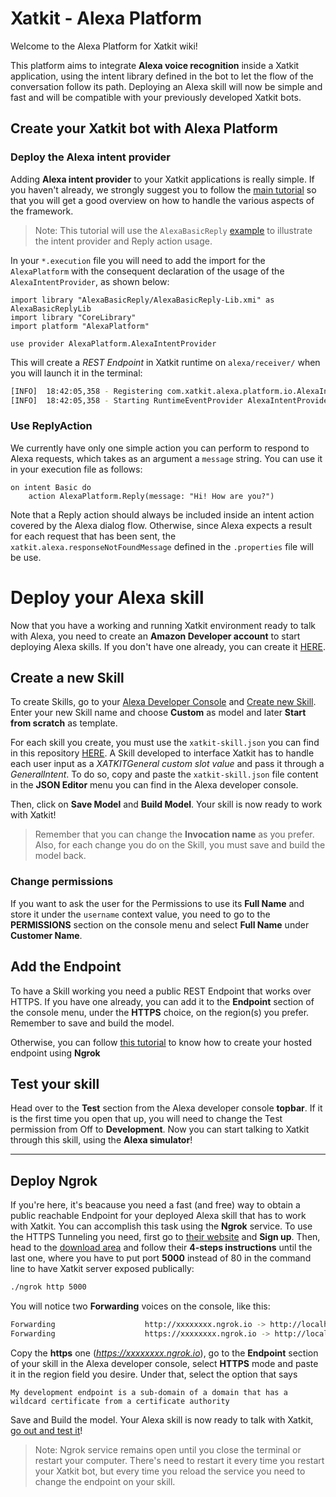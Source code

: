 # Xatkit - Alexa Platform
Welcome to the Alexa Platform for Xatkit wiki!

This platform aims to integrate **Alexa voice recognition** inside a Xatkit application, using the intent library defined in the bot to let the flow of the conversation follow its path. Deploying an Alexa skill will now be simple and fast and will be compatible with your previously developed Xatkit bots.

## Create your Xatkit bot with Alexa Platform

### Deploy the Alexa intent provider

Adding **Alexa intent provider** to your Xatkit applications is really simple. If you haven't already, we strongly suggest you to follow the [main tutorial](https://github.com/xatkit-bot-platform/xatkit-runtime/wiki) so that you will get a good overview on how to handle the various aspects of the framework.
> Note: This tutorial will use the `AlexaBasicReply` [example](https://github.com/xatkit-bot-platform/xatkit-alexa-platform/tree/master/examples/AlexaBasicReply) to illustrate the intent provider and Reply action usage.

In your `*.execution` file you will need to add the import for the `AlexaPlatform` with the consequent declaration of the usage of the `AlexaIntentProvider`, as shown below:

```xtext
import library "AlexaBasicReply/AlexaBasicReply-Lib.xmi" as AlexaBasicReplyLib
import library "CoreLibrary"
import platform "AlexaPlatform"

use provider AlexaPlatform.AlexaIntentProvider
```
This will create a _REST Endpoint_ in Xatkit runtime on `alexa/receiver/` when you will launch it in the terminal:
```bash
[INFO]  18:42:05,358 - Registering com.xatkit.alexa.platform.io.AlexaIntentProvider@1672d2c4 in the XatkitServer
[INFO]  18:42:05,358 - Starting RuntimeEventProvider AlexaIntentProvider
```
### Use ReplyAction

We currently have only one simple action you can perform to respond to Alexa requests, which takes as an argument a `message` string. You can use it in your execution file as follows:
```xtext
on intent Basic do 
	action AlexaPlatform.Reply(message: "Hi! How are you?")
```
Note that a Reply action should always be included inside an intent action covered by the Alexa dialog flow. Otherwise, since Alexa expects a result for each request that has been sent, the `xatkit.alexa.responseNotFoundMessage` defined in the `.properties` file will be use.

# Deploy your Alexa skill
Now that you have a working and running Xatkit environment ready to talk with Alexa, you need to create an **Amazon Developer account** to start deploying Alexa skills. If you don't have one already, you can create it [HERE](https://developer.amazon.com).

## Create a new Skill

To create Skills, go to your [Alexa Developer Console](https://developer.amazon.com/alexa/console/ask) and [Create new Skill](https://developer.amazon.com/alexa/console/ask/create-new-skill). Enter your new Skill name and choose **Custom** as model and later **Start from scratch** as template.

For each skill you create, you must use the `xatkit-skill.json` you can find in this repository [HERE](https://github.com/xatkit-bot-platform/xatkit-alexa-platform/tree/master/json-skill). A Skill developed to interface Xatkit has to handle each user input as a _XATKITGeneral custom slot value_ and pass it through a _GeneralIntent_. To do so, copy and paste the `xatkit-skill.json` file content in the **JSON Editor** menu you can find in the Alexa developer console.

Then, click on **Save Model** and **Build Model**. Your skill is now ready to work with Xatkit!
> Remember that you can change the **Invocation name** as you prefer. Also, for each change you do on the Skill, you must save and build the model back.

### Change permissions

If you want to ask the user for the Permissions to use its **Full Name** and store it under the `username` context value, you need to go to the **PERMISSIONS** section on the console menu and select **Full Name** under **Customer Name**.

## Add the Endpoint
To have a Skill working you need a public REST Endpoint that works over HTTPS. If you have one already, you can add it to the **Endpoint** section of the console menu, under the **HTTPS** choice, on the region(s) you prefer. Remember to save and build the model.

Otherwise, you can follow [this tutorial](https://github.com/xatkit-bot-platform/xatkit-alexa-platform/tree/master/examples/AlexaBasicReply#deploy-ngrok) to know how to create your hosted endpoint using **Ngrok**

## Test your skill
Head over to the **Test** section from the Alexa developer console **topbar**. If it is the first time you open that up, you will need to change the Test permission from Off to **Development**. Now you can start talking to Xatkit through this skill, using the **Alexa simulator**!

-------------------------------

## Deploy Ngrok

If you're here, it's beacause you need a fast (and free) way to obtain a public reachable Endpoint for your deployed Alexa skill that has to work with Xatkit. You can accomplish this task using the **Ngrok** service.
To use the HTTPS Tunneling you need, first go to [their website](https://ngrok.com/) and **Sign up**. Then, head to the [download area](https://ngrok.com/download) and follow their **4-steps instructions** until the last one, where you have to put port **5000** instead of 80 in the command line to have Xatkit server exposed publically:

```bash
./ngrok http 5000
```

You will notice two **Forwarding** voices on the console, like this:

```bash
Forwarding                    http://xxxxxxxx.ngrok.io -> http://localhost:5000
Forwarding                    https://xxxxxxxx.ngrok.io -> http://localhost:5000
```
Copy the **https** one (_https://xxxxxxxx.ngrok.io_), go to the **Endpoint** section of your skill in the Alexa developer console, select **HTTPS** mode and paste it in the region field you desire. Under that, select the option that says
```
My development endpoint is a sub-domain of a domain that has a wildcard certificate from a certificate authority
```
Save and Build the model. Your Alexa skill is now ready to talk with Xatkit, [go out and test it](https://github.com/xatkit-bot-platform/xatkit-alexa-platform/tree/master/examples/AlexaBasicReply#test-your-skill)!
> Note: Ngrok service remains open until you close the terminal or restart your computer. There's need to restart it every time you restart your Xatkit bot, but every time you reload the service you need to change the endpoint on your skill.
